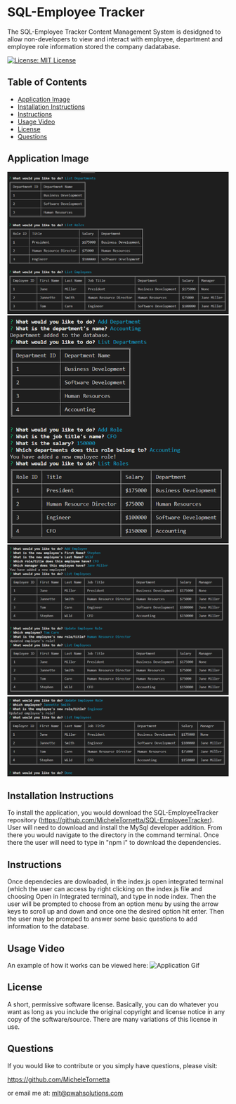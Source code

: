 # SQL-Employee Tracker

The SQL-Employee Tracker Content Management System is desidgned to allow non-developers to view and interact with employee, department and employee role information stored the company dadatabase.  

[![License: MIT License](https://img.shields.io/badge/License-MIT-yellow.svg)](https://opensource.org/licenses/MIT)

## Table of Contents 
- [Application Image](#application-image)
- [Installation Instructions](#installation)
- [Instructions](#instructions--usage)
- [Usage Video](#usage-video)
- [License](#license)
- [Questions](#questions)

## Application Image 
![Application Image](/assets/sqlEmpTracker1.png)
![Application Image](./assets/sqlEmpTracker2.png)
![Application Image](./assets/sqlEmpTracker3.png)
![Application Image](./assets/sqlEmpTracker4.png)

## Installation Instructions
To install the application, you would download the SQL-EmployeeTracker repository (https://github.com/MicheleTornetta/SQL-EmployeeTracker).  User will need to download and install the MySql developer addition.  From there you would navigate to the directory in the command terminal.  Once there the user will need to type in "npm i" to download the dependencies. 

## Instructions
Once dependecies are dowloaded, in the index.js open integrated terminal (which the user can access by right clicking on the index.js file and choosing Open in Integrated terminal), and type in node index. Then the user will be prompted to choose from an option menu by using the arrow keys to scroll up and down and once one the desired option hit enter.  Then the user may be promped to answer some basic questions to add information to the database.  

## Usage Video
An example of how it works can be viewed here: 
![Application Gif](https://youtu.be/paMvMTBh6Fs)

## License 
A short, permissive software license. Basically, you can do whatever you want as long as you include the original copyright and license notice in any copy of the software/source.  There are many variations of this license in use.

## Questions
If you would like to contribute or you simply have questions, please visit: 

https://github.com/MicheleTornetta

or email me at:
mlt@pwahsolutions.com
